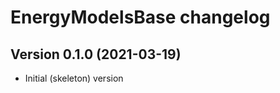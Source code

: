 # EnergyModelsBase changelog

Version 0.1.0 (2021-03-19)
--------------------------
* Initial (skeleton) version
